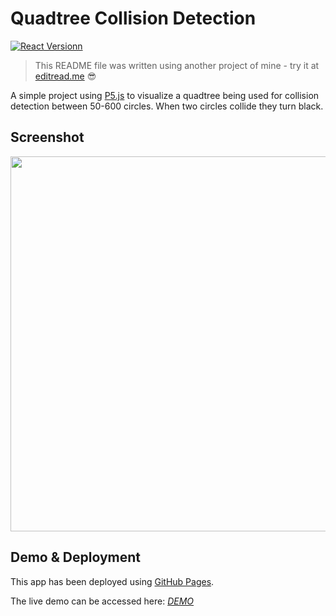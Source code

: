 # Quadtree Collision Detection

[![React Versionn](https://img.shields.io/badge/p5-1.2.0-red.svg?style=flat-square)](https://shields.io/)

> This README file was written using another project of mine - try it at [editread.me](https://editread.me/) :sunglasses:

A simple project using [P5.js](https://p5js.org/) to visualize a quadtree being used for collision detection between 50-600 circles. When two circles collide they turn black.

## Screenshot

<img src="https://imgur.com/hid200r.png" height="600" />

## Demo & Deployment

This app has been deployed using [GitHub Pages](https://pages.github.com/).

The live demo can be accessed here: _[DEMO](https://lowelow.github.io/quadtree-collision-detection/)_
